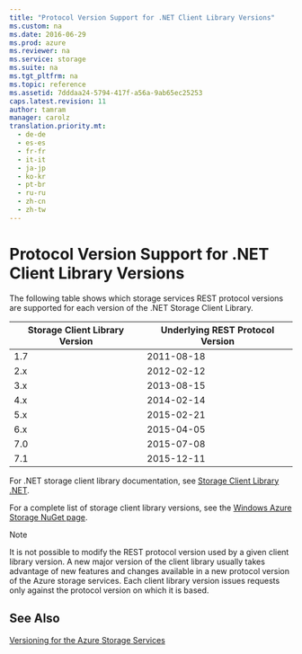 ```yaml
---
title: "Protocol Version Support for .NET Client Library Versions"
ms.custom: na
ms.date: 2016-06-29
ms.prod: azure
ms.reviewer: na
ms.service: storage
ms.suite: na
ms.tgt_pltfrm: na
ms.topic: reference
ms.assetid: 7dddaa24-5794-417f-a56a-9ab65ec25253
caps.latest.revision: 11
author: tamram
manager: carolz
translation.priority.mt: 
  - de-de
  - es-es
  - fr-fr
  - it-it
  - ja-jp
  - ko-kr
  - pt-br
  - ru-ru
  - zh-cn
  - zh-tw
---
```

# Protocol Version Support for .NET Client Library Versions
The following table shows which storage services REST protocol versions are supported for each version of the .NET Storage Client Library.  
  
|Storage Client Library Version|Underlying REST Protocol Version|  
|------------------------------------|--------------------------------------|  
|1.7|2011-08-18|  
|2.x|2012-02-12|  
|3.x|2013-08-15|  
|4.x|2014-02-14|  
|5.x|2015-02-21|  
|6.x|2015-04-05|  
|7.0|2015-07-08|  
|7.1|2015-12-11|  
  
 For .NET storage client library documentation, see [Storage Client Library .NET](../Topic/Azure%20Storage%20Client%20Library%20for%20.NET.md).  
  
 For a complete list of storage client library versions, see the [Windows Azure Storage NuGet page](https://www.nuget.org/packages/WindowsAzure.Storage/).  
  
> [!NOTE]
>  It is not possible to modify the REST protocol version used by a given client library version. A new major version of the client library usually takes advantage of new features and changes available in a new protocol version of the Azure storage services. Each client library version issues requests only against the protocol version on which it is based.  
  
## See Also  
 [Versioning for the Azure Storage Services](../fileservices/Versioning-for-the-Azure-Storage-Services.md)